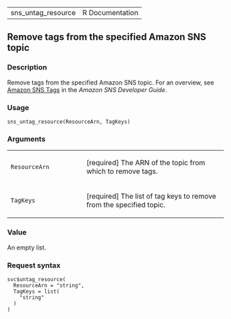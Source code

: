 <table style="width: 100%;">
<tbody>
<tr class="odd">
<td>sns_untag_resource</td>
<td style="text-align: right;">R Documentation</td>
</tr>
</tbody>
</table>

## Remove tags from the specified Amazon SNS topic

### Description

Remove tags from the specified Amazon SNS topic. For an overview, see
[Amazon SNS
Tags](https://docs.aws.amazon.com/sns/latest/dg/sns-tags.html) in the
*Amazon SNS Developer Guide*.

### Usage

    sns_untag_resource(ResourceArn, TagKeys)

### Arguments

<table>
<colgroup>
<col style="width: 35%" />
<col style="width: 65%" />
</colgroup>
<tbody>
<tr class="odd">
<td><code id="sns_untag_resource_:_ResourceArn">ResourceArn</code></td>
<td><p>[required] The ARN of the topic from which to remove
tags.</p></td>
</tr>
<tr class="even">
<td><code id="sns_untag_resource_:_TagKeys">TagKeys</code></td>
<td><p>[required] The list of tag keys to remove from the specified
topic.</p></td>
</tr>
</tbody>
</table>

### Value

An empty list.

### Request syntax

    svc$untag_resource(
      ResourceArn = "string",
      TagKeys = list(
        "string"
      )
    )
